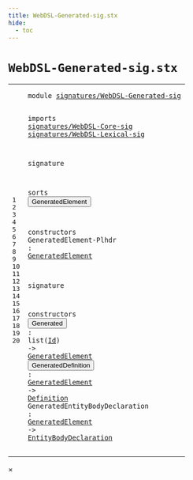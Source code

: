 ```yaml
---
title: WebDSL-Generated-sig.stx
hide:
  - toc
---
```


# `WebDSL-Generated-sig.stx`



[pdmosses/webdsl-statix/webdslstatix/src-gen/statix/signatures/WebDSL-Generated-sig.stx]: https://github.com/pdmosses/webdsl-statix/blob/master/webdslstatix/src-gen/statix/signatures/WebDSL-Generated-sig.stx "The source file on GitHub"

<div class="stx"><table class="highlighttable"><tbody><tr><td class="linenos"><div class="linenodiv"><pre><span></span>1
2
3
4
5
6
7
8
9
10
11
12
13
14
15
16
17
18
19
20
</pre></div></td>
<td class="code"><pre><code><span class="keyword">module</span> <a href="../webdsl-statix-sig.stx/#signatures/WebDSL-Generated-sig_15_3" id="signatures/WebDSL-Generated-sig_1_8" title="a definition with a single reference"><span class="token sort_Id">signatures/WebDSL-Generated-sig</span></a>

<span class="keyword">imports</span>
  <a href="../WebDSL-Core-sig.stx/#signatures/WebDSL-Core-sig_1_8" id="signatures/WebDSL-Core-sig_4_3" title="a reference to a single-file definition"><span class="token sort_Id">signatures/WebDSL-Core-sig</span></a>
  <a href="../WebDSL-Lexical-sig.stx/#signatures/WebDSL-Lexical-sig_1_8" id="signatures/WebDSL-Lexical-sig_5_3" title="a reference to a single-file definition"><span class="token sort_Id">signatures/WebDSL-Lexical-sig</span></a>

<span class="keyword">signature</span>

  <span class="keyword">sorts</span>
    <span class="cons_SortDecl"><button class="modal-open" id="GeneratedElement_10_5" title="a definition with multiple references" data-urls="#GeneratedElement line 13_30, 18_29, 19_27, 20_38"><span class="token sort_Id">GeneratedElement</span></button></span>

  <span class="keyword">constructors</span>
    <span class="cons_OpDecl"><span id="GeneratedElement-Plhdr_13_5" title="a definition with no references"><span class="token sort_Id">GeneratedElement-Plhdr</span></span> <span class="operator">:</span> <span class="cons_SimpleSort"><a href="#GeneratedElement_10_5" id="GeneratedElement_13_30" title="a reference to a single-file definition"><span class="token sort_Id">GeneratedElement</span></a></span></span>

<span class="keyword">signature</span>

  <span class="keyword">constructors</span>
    <span class="cons_OpDecl"><button class="modal-open" id="Generated_18_5" title="a definition with multiple references" data-urls="../../../../trans/static-semantics/webdsl-search.stx/#Generated line 86_32; ../../../../trans/static-semantics/entities/generated-functions.stx/#Generated line 19_32, 45_32"><span class="token sort_Id">Generated</span></button> <span class="operator">:</span> <span class="keyword">list</span><span class="operator">(</span><span class="cons_SimpleSort"><a href="../WebDSL-Lexical-sig.stx/#Id_14_5" id="Id_18_22" title="a reference to a single-file definition"><span class="token sort_Id">Id</span></a></span><span class="operator">)</span> <span class="operator">-&gt;</span> <span class="cons_SimpleSort"><a href="#GeneratedElement_10_5" id="GeneratedElement_18_29" title="a reference to a single-file definition"><span class="token sort_Id">GeneratedElement</span></a></span></span>
    <span class="cons_OpDecl"><button class="modal-open" id="GeneratedDefinition_19_5" title="a definition with multiple references" data-urls="../../../../trans/static-semantics/webdsl-search.stx/#GeneratedDefinition line 86_12; ../../../../trans/static-semantics/entities/generated-functions.stx/#GeneratedDefinition line 19_12, 45_12"><span class="token sort_Id">GeneratedDefinition</span></button> <span class="operator">:</span> <span class="cons_SimpleSort"><a href="#GeneratedElement_10_5" id="GeneratedElement_19_27" title="a reference to a single-file definition"><span class="token sort_Id">GeneratedElement</span></a></span> <span class="operator">-&gt;</span> <span class="cons_SimpleSort"><a href="../WebDSL-Core-sig.stx/#Definition_20_5" id="Definition_19_47" title="a reference to a single-file definition"><span class="token sort_Id">Definition</span></a></span></span>
    <span class="cons_OpDecl"><span id="GeneratedEntityBodyDeclaration_20_5" title="a definition with no references"><span class="token sort_Id">GeneratedEntityBodyDeclaration</span></span> <span class="operator">:</span> <span class="cons_SimpleSort"><a href="#GeneratedElement_10_5" id="GeneratedElement_20_38" title="a reference to a single-file definition"><span class="token sort_Id">GeneratedElement</span></a></span> <span class="operator">-&gt;</span> <span class="cons_SimpleSort"><a href="../WebDSL-DataModel-sig.stx/#EntityBodyDeclaration_11_5" id="EntityBodyDeclaration_20_58" title="a reference to a single-file definition"><span class="token sort_Id">EntityBodyDeclaration</span></a></span></span>
</code></pre></td></tr></tbody></table></div>

<div id="modal">
  <div id="modal-content">
    <span id="modal-close">&times;</span>
    <h2 id="modal-h2"></h2>
    <p  id="modal-p"></p>
    <ul id="modal-ul"></ul>
  </div>
</div>
